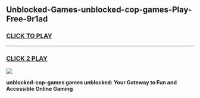 
## Unblocked-Games-unblocked-cop-games-Play-Free-9r1ad
<h3>
<a href="https://premium76.site?title=unblocked-cop-games&ref=15A">CLICK TO PLAY</a></h3>
<hr>

<h3>
<a href="https://premium76.site?title=unblocked-cop-games&ref=15A">CLICK 2 PLAY</a>
  
</h3>

<a href="https://premium76.site?title=unblocked-cop-games&ref=15A"><img src="https://clearcache.store/games.png"></a>


**unblocked-cop-games games unblocked: Your Gateway to Fun and Accessible Online Gaming**
